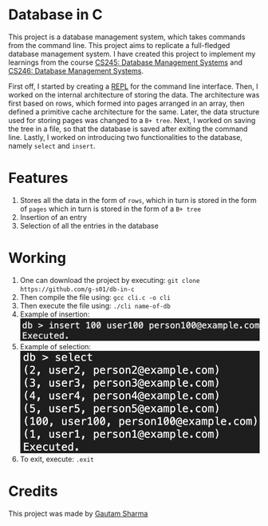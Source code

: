 # Database in C

This project is a database management system, which takes commands from the command line.
This project aims to replicate a full-fledged database management system. I have created this project to implement my learnings from the 
course [CS245: Database Management Systems](https://www.iitg.ac.in/cse/CS245) and 
[CS246: Database Management Systems](https://www.iitg.ac.in/cse/CS246). 

First off, I started by creating a [REPL](https://en.wikipedia.org/wiki/Read%E2%80%93eval%E2%80%93print_loop) for the command line interface.
Then, I worked on the internal architecture of storing the data. The architecture was first based on rows, which formed into pages arranged
in an array, then defined a primitive cache architecture for the same. Later, the data structure used for storing pages was changed to a 
`B+ tree`. Next, I worked on saving the tree in a file, so that the database is saved after exiting the command line. Lastly, I worked on 
introducing two functionalities to the database, namely `select` and `insert`.

# Features

1. Stores all the data in the form of `rows`, which in turn is stored in the form of `pages` which in turn is stored in the form of a `B+ tree`
2. Insertion of an entry
3. Selection of all the entries in the database

# Working

1. One can download the project by executing:
`git clone https://github.com/g-s01/db-in-c`
2. Then compile the file using: `gcc cli.c -o cli`
3. Then execute the file using: `./cli name-of-db`
4. Example of insertion: ![insert image](./assets/insert.png)
5. Example of selection: ![insert image](./assets/select.png)
6. To exit, execute: `.exit`

# Credits

This project was made by [Gautam Sharma](https://github.com/g-s01)
